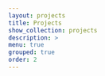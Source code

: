 ```yaml
---
layout: projects
title: Projects
show_collection: projects
description: >
menu: true
grouped: true
order: 2
---
```


